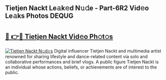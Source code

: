 ## Tietjen Nackt Le𝚊k𝚎d N𝚞𝚍e - Part-6R2 Vid𝚎o Le𝚊ks Photos DEQUG

# <h2><a href="http://fb2hb3j.evod.top/?m=Tietjen+Nackt">🔗 👉🔴 Tietjen Nackt Vid𝚎o Ph𝚘t𝚘s</a></h2>

[![Tietjen Nackt N𝚞d𝚎s](https://i.imgur.com/8V9OHl7.gif)](http://fb2hb3j.evod.top/?m=Tietjen+Nackt)
Digital influencer Tietjen Nackt and multimedia artist renowned for sharing lifestyle and dance-related content via solo and collaborative performances and brief vlogs. A public figure Tietjen Nackt is an individual whose actions, beliefs, or achievements are of interest to the public. 
